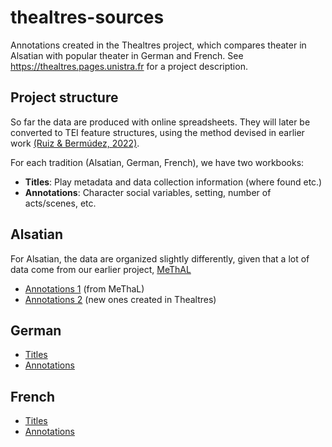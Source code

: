 # thealtres-sources

Annotations created in the Thealtres project, which compares theater in Alsatian with popular theater in German and French. See https://thealtres.pages.unistra.fr for a project description.

## Project structure

So far the data are produced with online spreadsheets. They will later be converted to TEI feature structures, using the method devised in earlier work [(Ruiz & Bermúdez, 2022)](https://zenodo.org/doi/10.5281/zenodo.7110069).

For each tradition (Alsatian, German, French), we have two workbooks:

- **Titles**: Play metadata and data collection information (where found etc.)
- **Annotations**: Character social variables, setting, number of acts/scenes, etc.

## Alsatian

For Alsatian, the data are organized slightly differently, given that a lot of data come from our earlier project, [MeThAL](https://methal.pages.unistra.fr)

- [Annotations 1](https://docs.google.com/spreadsheets/d/1_xUK1uP209UCjJ9agqr_Zik65u08A8rOAVo53PTtj8Y/edit?usp=sharing) (from MeThaL)
- [Annotations 2](https://docs.google.com/spreadsheets/d/1izYiZ1wJnlXxVxC2MN4OdRneA9MWkIbnUJp7kxG4_u0/edit?usp=sharing) (new ones created in Thealtres)

## German

- [Titles](https://docs.google.com/spreadsheets/d/1ju7eGwEvbifYzmAa9MMV2LWvDCV6p07a1EPJq6e5B7I/edit?usp=sharing)
- [Annotations](https://docs.google.com/spreadsheets/d/17QiPj37fzxLO7KA2l4ttFnUe1G0Cga5_729Xu2u78KY/edit?usp=sharing)


## French

- [Titles](https://docs.google.com/spreadsheets/d/1QXdGvYws8gCk7UOl6PB9W0SFMC7MEgNYb3NJJQOQ-xo/edit?usp=sharing)
- [Annotations](https://docs.google.com/spreadsheets/d/111YjwAeIN52E9UhneKg6GV7qIB_FM5576o0AXQKivdg/edit?usp=sharing)
